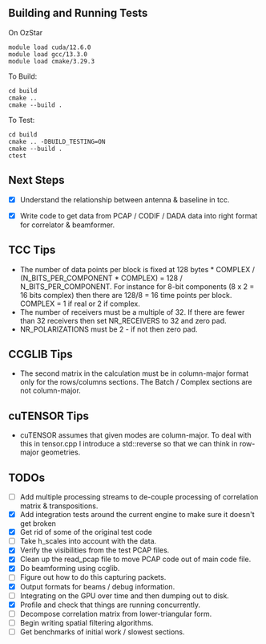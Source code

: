 


## Building and Running Tests

On OzStar
```
module load cuda/12.6.0
module load gcc/13.3.0
module load cmake/3.29.3
```

To Build:
```
cd build
cmake ..
cmake --build .
```

To Test:
```
cd build
cmake .. -DBUILD_TESTING=ON
cmake --build .
ctest
```


## Next Steps
- [x] Understand the relationship between antenna & baseline in tcc.
- [x] Write code to get data from PCAP / CODIF / DADA data into right format for correlator & beamformer.


## TCC Tips

- The number of data points per block is fixed at 128 bytes * COMPLEX / (N_BITS_PER_COMPONENT * COMPLEX) = 128 / N_BITS_PER_COMPONENT. For instance for 8-bit components (8 x 2 = 16 bits complex) then there are 128/8 = 16 time points per block. COMPLEX = 1 if real or 2 if complex.
- The number of receivers must be a multiple of 32. If there are fewer than 32 receivers then set NR_RECEIVERS to 32 and zero pad. 
- NR_POLARIZATIONS must be 2 - if not then zero pad.

## CCGLIB Tips

- The second matrix in the calculation must be in column-major format only for the rows/columns sections.
  The Batch / Complex sections are not column-major.

## cuTENSOR Tips
- cuTENSOR assumes that given modes are column-major. To deal with this in tensor.cpp I introduce a std::reverse
  so that we can think in row-major geometries.

## TODOs

- [ ] Add multiple processing streams to de-couple processing of correlation matrix & transpositions.
- [x] Add integration tests around the current engine to make sure it doesn't get broken
- [x] Get rid of some of the original test code
- [ ] Take h_scales into account with the data.
- [x] Verify the visibilities from the test PCAP files.
- [x] Clean up the read_pcap file to move PCAP code out of main code file.
- [x] Do beamforming using ccglib.
- [ ] Figure out how to do this capturing packets.
- [x] Output formats for beams / debug information.
- [ ] Integrating on the GPU over time and then dumping out to disk.
- [x] Profile and check that things are running concurrently.
- [ ] Decompose correlation matrix from lower-triangular form.
- [ ] Begin writing spatial filtering algorithms.
- [ ] Get benchmarks of initial work / slowest sections.
